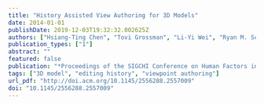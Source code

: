 ```yaml
---
title: "History Assisted View Authoring for 3D Models"
date: 2014-01-01
publishDate: 2019-12-03T19:32:32.002625Z
authors: ["Hsiang-Ting Chen", "Tovi Grossman", "Li-Yi Wei", "Ryan M. Schmidt", "Björn Hartmann", "George Fitzmaurice", "Maneesh Agrawala"]
publication_types: ["1"]
abstract: ""
featured: false
publication: "*Proceedings of the SIGCHI Conference on Human Factors in Computing Systems*"
tags: ["3D model", "editing history", "viewpoint authoring"]
url_pdf: "http://doi.acm.org/10.1145/2556288.2557009"
doi: "10.1145/2556288.2557009"
---
```


